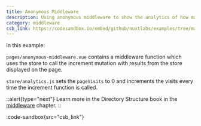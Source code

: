 ```yaml
---
title: Anonymous Middleware
description: Using anonymous middleware to show the analytics of how many times a user visits a page.
category: middleware
csb_link: https://codesandbox.io/embed/github/nuxtlabs/examples/tree/master/middleware/anonymous-middleware?fontsize=14&hidenavigation=1&module=%2Fpages%2Fanonymous-middleware.vue&theme=dark&view=editor
---
```


In this example:

`pages/anonymous-middleware.vue` contains a middleware function which uses the store to call the increment mutation with results from the store displayed on the page.

`store/analytics.js` sets the `pageVisits` to 0 and increments the visits every time the increment function is called.

::alert{type="next"}
Learn more in the Directory Structure book in the [middleware](/docs/directory-structure/middleware#anonymous-middleware) chapter.
::

:code-sandbox{src="csb_link"}
